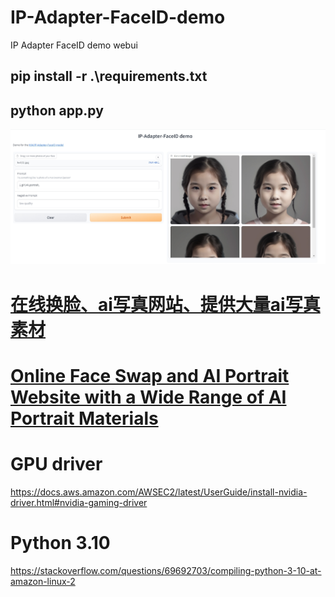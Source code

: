 # IP-Adapter-FaceID-demo
IP Adapter FaceID demo webui


## pip install -r .\requirements.txt
## python app.py

![image](https://github.com/whitebaby/IP-Adapter-FaceID-demo/blob/main/demo.png)

# [在线换脸、ai写真网站、提供大量ai写真素材](https://facesswap.com/)

# [Online Face Swap and AI Portrait Website with a Wide Range of AI Portrait Materials](https://facesswap.com/)


# GPU driver
https://docs.aws.amazon.com/AWSEC2/latest/UserGuide/install-nvidia-driver.html#nvidia-gaming-driver

# Python 3.10
https://stackoverflow.com/questions/69692703/compiling-python-3-10-at-amazon-linux-2
